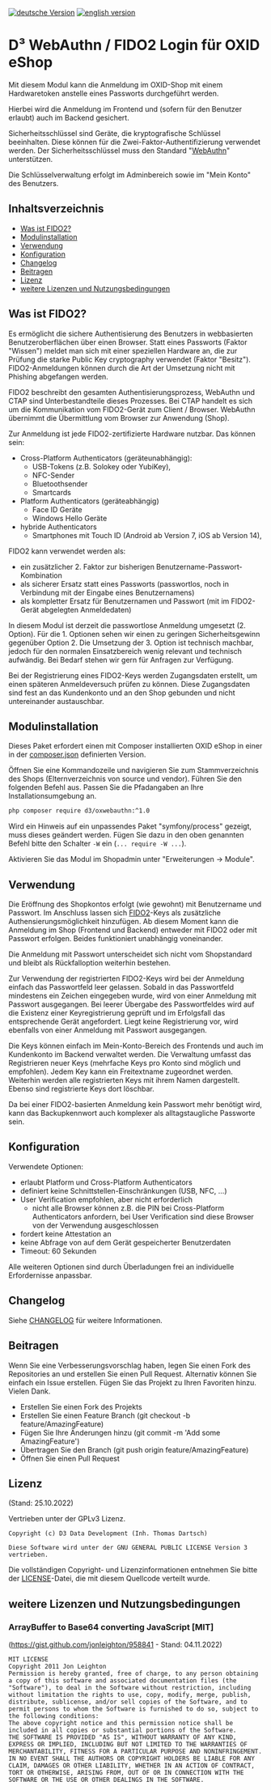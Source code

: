 [![deutsche Version](https://logos.oxidmodule.com/de2_xs.svg)](README.md)
[![english version](https://logos.oxidmodule.com/en2_xs.svg)](README.en.md)

# D³ WebAuthn / FIDO2 Login für OXID eShop

Mit diesem Modul kann die Anmeldung im OXID-Shop mit einem Hardwaretoken anstelle eines Passworts durchgeführt werden. 

Hierbei wird die Anmeldung im Frontend und (sofern für den Benutzer erlaubt) auch im Backend gesichert.

Sicherheitsschlüssel sind Geräte, die kryptografische Schlüssel beeinhalten. Diese können für die Zwei-Faktor-Authentifizierung verwendet werden. Der Sicherheitsschlüssel muss den Standard "[WebAuthn](https://w3c.github.io/webauthn/#webauthn-authenticator)" unterstützen.

Die Schlüsselverwaltung erfolgt im Adminbereich sowie im "Mein Konto" des Benutzers.

## Inhaltsverzeichnis

- [Was ist FIDO2?](#was-ist-fido2)
- [Modulinstallation](#modulinstallation)
- [Verwendung](#verwendung)
- [Konfiguration](#konfiguration)
- [Changelog](#changelog)
- [Beitragen](#beitragen)
- [Lizenz](#lizenz)
- [weitere Lizenzen und Nutzungsbedingungen](#weitere-lizenzen-und-nutzungsbedingungen)

## Was ist FIDO2?

Es ermöglicht die sichere Authentisierung des Benutzers in webbasierten Benutzeroberflächen über einen Browser. Statt eines Passworts (Faktor "Wissen") meldet man sich mit einer speziellen Hardware an, die zur Prüfung die starke Public Key cryptography verwendet (Faktor "Besitz"). FIDO2-Anmeldungen können durch die Art der Umsetzung nicht mit Phishing abgefangen werden. 

FIDO2 beschreibt den gesamten Authentisierungsprozess, WebAuthn und CTAP sind Unterbestandteile dieses Prozesses. Bei CTAP handelt es sich um die Kommunikation vom FIDO2-Gerät zum Client / Browser. WebAuthn übernimmt die Übermittlung vom Browser zur Anwendung (Shop).

Zur Anmeldung ist jede FIDO2-zertifizierte Hardware nutzbar. Das können sein:

- Cross-Platform Authenticators (geräteunabhängig):
  - USB-Tokens (z.B. Solokey oder YubiKey),
  - NFC-Sender
  - Bluetoothsender
  - Smartcards
- Platform Authenticators (geräteabhängig)
  - Face ID Geräte
  - Windows Hello Geräte
- hybride Authenticators
  - Smartphones mit Touch ID (Android ab Version 7, iOS ab Version 14),

FIDO2 kann verwendet werden als:
- ein zusätzlicher 2. Faktor zur bisherigen Benutzername-Passwort-Kombination
- als sicherer Ersatz statt eines Passworts (passwortlos, noch in Verbindung mit der Eingabe eines Benutzernamens)
- als kompletter Ersatz für Benutzernamen und Passwort (mit im FIDO2-Gerät abgelegten Anmeldedaten)

In diesem Modul ist derzeit die passwortlose Anmeldung umgesetzt (2. Option). 
Für die 1. Optionen sehen wir einen zu geringen Sicherheitsgewinn gegenüber Option 2. Die Umsetzung der 3. Option ist technisch machbar, jedoch für den normalen Einsatzbereich wenig relevant und technisch aufwändig. Bei Bedarf stehen wir gern für Anfragen zur Verfügung.

Bei der Registrierung eines FIDO2-Keys werden Zugangsdaten erstellt, um einen späteren Anmeldeversuch prüfen zu können. Diese Zugangsdaten sind fest an das Kundenkonto und an den Shop gebunden und nicht untereinander austauschbar.

## Modulinstallation

Dieses Paket erfordert einen mit Composer installierten OXID eShop in einer in der [composer.json](composer.json) definierten Version.

Öffnen Sie eine Kommandozeile und navigieren Sie zum Stammverzeichnis des Shops (Elternverzeichnis von source und vendor). Führen Sie den folgenden Befehl aus. Passen Sie die Pfadangaben an Ihre Installationsumgebung an.

```bash
php composer require d3/oxwebauthn:^1.0
```

Wird ein Hinweis auf ein unpassendes Paket "symfony/process" gezeigt, muss dieses geändert werden. Fügen Sie dazu in den oben genannten Befehl bitte den Schalter `-W` ein (`... require -W ...`).

Aktivieren Sie das Modul im Shopadmin unter "Erweiterungen -> Module".

## Verwendung

Die Eröffnung des Shopkontos erfolgt (wie gewohnt) mit Benutzername und Passwort. Im Anschluss lassen sich [FIDO2](https://fidoalliance.org/)-Keys als zusätzliche Authensierungsmöglichkeit hinzufügen. Ab diesem Moment kann die Anmeldung im Shop (Frontend und Backend) entweder mit FIDO2 oder mit Passwort erfolgen. Beides funktioniert unabhängig voneinander.

Die Anmeldung mit Passwort unterscheidet sich nicht vom Shopstandard und bleibt als Rückfalloption weiterhin bestehen.

Zur Verwendung der registrierten FIDO2-Keys wird bei der Anmeldung einfach das Passwortfeld leer gelassen. Sobald in das Passwortfeld mindestens ein Zeichen eingegeben wurde, wird von einer Anmeldung mit Passwort ausgegangen. Bei leerer Übergabe des Passwortfeldes wird auf die Existenz einer Keyregistrierung geprüft und im Erfolgsfall das entsprechende Gerät angefordert. Liegt keine Registrierung vor, wird ebenfalls von einer Anmeldung mit Passwort ausgegangen.

Die Keys können einfach im Mein-Konto-Bereich des Frontends und auch im Kundenkonto im Backend verwaltet werden. Die Verwaltung umfasst das Registrieren neuer Keys (mehrfache Keys pro Konto sind möglich und empfohlen). Jedem Key kann ein Freitextname zugeordnet werden. Weiterhin werden alle registrierten Keys mit ihrem Namen dargestellt. Ebenso sind registrierte Keys dort löschbar.

Da bei einer FIDO2-basierten Anmeldung kein Passwort mehr benötigt wird, kann das Backupkennwort auch komplexer als alltagstaugliche Passworte sein.

## Konfiguration

Verwendete Optionen:

- erlaubt Platform und Cross-Platform Authenticators
- definiert keine Schnittstellen-Einschränkungen (USB, NFC, ...)
- User Verification empfohlen, aber nicht erforderlich
  - nicht alle Browser können z.B. die PIN bei Cross-Platform Authenticators anfordern, bei User Verification sind diese Browser von der Verwendung ausgeschlossen
- fordert keine Attestation an
- keine Abfrage von auf dem Gerät gespeicherter Benutzerdaten
- Timeout: 60 Sekunden

Alle weiteren Optionen sind durch Überladungen frei an individuelle Erfordernisse anpassbar.

## Changelog

Siehe [CHANGELOG](CHANGELOG.md) für weitere Informationen.

## Beitragen

Wenn Sie eine Verbesserungsvorschlag haben, legen Sie einen Fork des Repositories an und erstellen Sie einen Pull Request. Alternativ können Sie einfach ein Issue erstellen. Fügen Sie das Projekt zu Ihren Favoriten hinzu. Vielen Dank.

- Erstellen Sie einen Fork des Projekts
- Erstellen Sie einen Feature Branch (git checkout -b feature/AmazingFeature)
- Fügen Sie Ihre Änderungen hinzu (git commit -m 'Add some AmazingFeature')
- Übertragen Sie den Branch (git push origin feature/AmazingFeature)
- Öffnen Sie einen Pull Request

## Lizenz
(Stand: 25.10.2022)

Vertrieben unter der GPLv3 Lizenz.

```
Copyright (c) D3 Data Development (Inh. Thomas Dartsch)

Diese Software wird unter der GNU GENERAL PUBLIC LICENSE Version 3 vertrieben.
```

Die vollständigen Copyright- und Lizenzinformationen entnehmen Sie bitte der [LICENSE](LICENSE.md)-Datei, die mit diesem Quellcode verteilt wurde.

## weitere Lizenzen und Nutzungsbedingungen

### ArrayBuffer to Base64 converting JavaScript [MIT]
(https://gist.github.com/jonleighton/958841 - Stand: 04.11.2022)

```
MIT LICENSE
Copyright 2011 Jon Leighton
Permission is hereby granted, free of charge, to any person obtaining a copy of this software and associated documentation files (the "Software"), to deal in the Software without restriction, including without limitation the rights to use, copy, modify, merge, publish, distribute, sublicense, and/or sell copies of the Software, and to permit persons to whom the Software is furnished to do so, subject to the following conditions:
The above copyright notice and this permission notice shall be included in all copies or substantial portions of the Software.
THE SOFTWARE IS PROVIDED "AS IS", WITHOUT WARRANTY OF ANY KIND, EXPRESS OR IMPLIED, INCLUDING BUT NOT LIMITED TO THE WARRANTIES OF MERCHANTABILITY, FITNESS FOR A PARTICULAR PURPOSE AND NONINFRINGEMENT. IN NO EVENT SHALL THE AUTHORS OR COPYRIGHT HOLDERS BE LIABLE FOR ANY CLAIM, DAMAGES OR OTHER LIABILITY, WHETHER IN AN ACTION OF CONTRACT, TORT OR OTHERWISE, ARISING FROM, OUT OF OR IN CONNECTION WITH THE SOFTWARE OR THE USE OR OTHER DEALINGS IN THE SOFTWARE.
```
